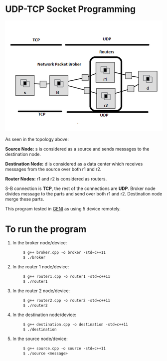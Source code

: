 # UDP-TCP Socket Programming

![topology](topo.png)

As seen in the topology above:

**Source Node:** s is considered as a source and sends messages to the destination node.

**Destination Node:** d is considered as a data center which receives messages from the source over both r1 and r2.

**Router Nodes:** r1 and r2 is considered as routers.

S-B connection is **TCP**, the rest of the connections are **UDP**. Broker node divides message to the parts and send over both r1 and r2. Destination node merge these parts. 

This program tested in [GENI](https://www.geni.net/) as using 5 device remotely. 

# To run the program
1. In the broker node/device:
```shell
        $ g++ broker.cpp -o broker -std=c++11
        $ ./broker
```
2. In the router 1 node/device: 
```shell
        $ g++ router1.cpp -o router1 -std=c++11
        $ ./router1
```
3. In the router 2 node/device: 
```shell
        $ g++ router2.cpp -o router2 -std=c++11
        $ ./router2
```
4. In the destination node/device:
```shell        
        $ g++ destination.cpp -o destination -std=c++11
        $ ./destination
```
5. In the source node/device: 
```shell    
        $ g++ source.cpp -o source -std=c++11
        $ ./source <message>  
```
